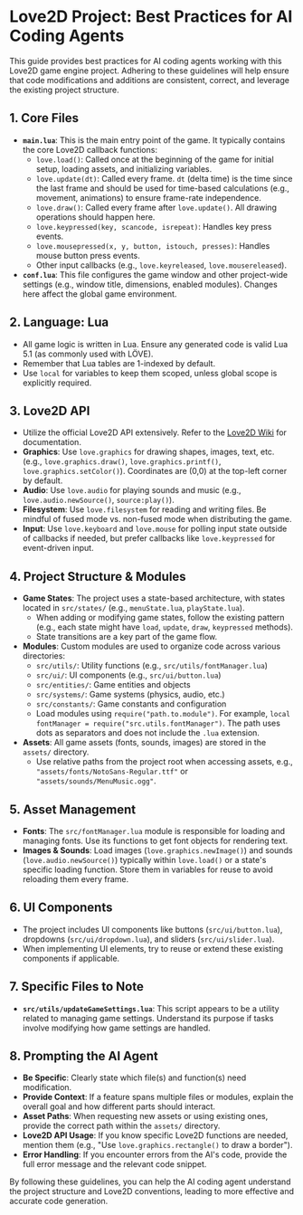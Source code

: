 # Love2D Project: Best Practices for AI Coding Agents

This guide provides best practices for AI coding agents working with this Love2D game engine project. Adhering to these guidelines will help ensure that code modifications and additions are consistent, correct, and leverage the existing project structure.

## 1. Core Files

*   **`main.lua`**: This is the main entry point of the game. It typically contains the core Love2D callback functions:
    *   `love.load()`: Called once at the beginning of the game for initial setup, loading assets, and initializing variables.
    *   `love.update(dt)`: Called every frame. `dt` (delta time) is the time since the last frame and should be used for time-based calculations (e.g., movement, animations) to ensure frame-rate independence.
    *   `love.draw()`: Called every frame after `love.update()`. All drawing operations should happen here.
    *   `love.keypressed(key, scancode, isrepeat)`: Handles key press events.
    *   `love.mousepressed(x, y, button, istouch, presses)`: Handles mouse button press events.
    *   Other input callbacks (e.g., `love.keyreleased`, `love.mousereleased`).
*   **`conf.lua`**: This file configures the game window and other project-wide settings (e.g., window title, dimensions, enabled modules). Changes here affect the global game environment.

## 2. Language: Lua

*   All game logic is written in Lua. Ensure any generated code is valid Lua 5.1 (as commonly used with LÖVE).
*   Remember that Lua tables are 1-indexed by default.
*   Use `local` for variables to keep them scoped, unless global scope is explicitly required.

## 3. Love2D API

*   Utilize the official Love2D API extensively. Refer to the [Love2D Wiki](https://love2d.org/wiki/Main_Page) for documentation.
*   **Graphics**: Use `love.graphics` for drawing shapes, images, text, etc. (e.g., `love.graphics.draw()`, `love.graphics.printf()`, `love.graphics.setColor()`). Coordinates are (0,0) at the top-left corner by default.
*   **Audio**: Use `love.audio` for playing sounds and music (e.g., `love.audio.newSource()`, `source:play()`).
*   **Filesystem**: Use `love.filesystem` for reading and writing files. Be mindful of fused mode vs. non-fused mode when distributing the game.
*   **Input**: Use `love.keyboard` and `love.mouse` for polling input state outside of callbacks if needed, but prefer callbacks like `love.keypressed` for event-driven input.

## 4. Project Structure & Modules

*   **Game States**: The project uses a state-based architecture, with states located in `src/states/` (e.g., `menuState.lua`, `playState.lua`).
    *   When adding or modifying game states, follow the existing pattern (e.g., each state might have `load`, `update`, `draw`, `keypressed` methods).
    *   State transitions are a key part of the game flow.
*   **Modules**: Custom modules are used to organize code across various directories:
    *   `src/utils/`: Utility functions (e.g., `src/utils/fontManager.lua`)
    *   `src/ui/`: UI components (e.g., `src/ui/button.lua`)
    *   `src/entities/`: Game entities and objects
    *   `src/systems/`: Game systems (physics, audio, etc.)
    *   `src/constants/`: Game constants and configuration
    *   Load modules using `require("path.to.module")`. For example, `local fontManager = require("src.utils.fontManager")`. The path uses dots as separators and does not include the `.lua` extension.
*   **Assets**: All game assets (fonts, sounds, images) are stored in the `assets/` directory.
    *   Use relative paths from the project root when accessing assets, e.g., `"assets/fonts/NotoSans-Regular.ttf"` or `"assets/sounds/MenuMusic.ogg"`.

## 5. Asset Management

*   **Fonts**: The `src/fontManager.lua` module is responsible for loading and managing fonts. Use its functions to get font objects for rendering text.
*   **Images & Sounds**: Load images (`love.graphics.newImage()`) and sounds (`love.audio.newSource()`) typically within `love.load()` or a state's specific loading function. Store them in variables for reuse to avoid reloading them every frame.

## 6. UI Components

*   The project includes UI components like buttons (`src/ui/button.lua`), dropdowns (`src/ui/dropdown.lua`), and sliders (`src/ui/slider.lua`).
*   When implementing UI elements, try to reuse or extend these existing components if applicable.

## 7. Specific Files to Note

*   **`src/utils/updateGameSettings.lua`**: This script appears to be a utility related to managing game settings. Understand its purpose if tasks involve modifying how game settings are handled.

## 8. Prompting the AI Agent

*   **Be Specific**: Clearly state which file(s) and function(s) need modification.
*   **Provide Context**: If a feature spans multiple files or modules, explain the overall goal and how different parts should interact.
*   **Asset Paths**: When requesting new assets or using existing ones, provide the correct path within the `assets/` directory.
*   **Love2D API Usage**: If you know specific Love2D functions are needed, mention them (e.g., "Use `love.graphics.rectangle()` to draw a border").
*   **Error Handling**: If you encounter errors from the AI's code, provide the full error message and the relevant code snippet.

By following these guidelines, you can help the AI coding agent understand the project structure and Love2D conventions, leading to more effective and accurate code generation.
